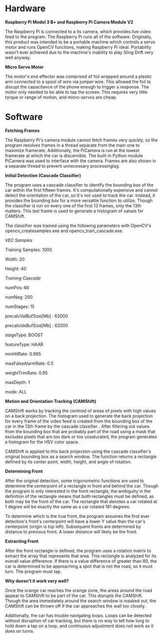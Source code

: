 # Hardware
**Raspberry Pi Model 3 B+ and Raspberry Pi Camera Module V2**

The Raspberry Pi is connected to a its camera, which provides live video feed to the program. The Raspberry Pi runs all of the software.
Originally, this product was intended to be a portable machine which controls a servo motor and runs OpenCV functions, 
making Raspberry Pi ideal. Portability wasn't ever achieved due to the machine's inability to play Sling Drift very well anyway.

**Micro Servo Motor**

The motor's end effector was comprised of foil wrapped around a plastic arm connected to a spool of wire via jumper wire. This allowed
the foil to disrupt the capacitance of the phone enough to trigger a response. The motor only needed to be able to tap the screen. This 
requires very little torque or range of motion, and micro-servos are cheap.

# Software
**Fetching Frames**

The Raspberry Pi's camera module cannot fetch frames very quickly, so the program resolves frames in a thread separate from the main one 
to maximize framerate. Additionally, the PiCamera is run at the lowest framerate at which the car is discernible. The built-in
Python module PiCamera was used to interface with the camera. Frames are also shown in a separate thread to prevent unnecessary 
processinglag.

**Initial Detection (Cascade Classifier)**

The program uses a cascade classifier to identify the bounding box of the car within the first fifteen frames. It's computationally
expensive and cannot detect the orientation of the car, so it's not used to track the car. Instead, it provides the bounding box for a 
more versatile function to utilize. Though the classifier is run on every one of the first 13 frames, only the 13th matters. This last
frame is used to generate a histogram of values for CAMShift. 

The classifier was trained using the following parameters with OpenCV's opencv_createsamples.exe and opencv_train_cascade.exe.


*VEC Samples*

Training Samples: 1000

Width: 20

Height: 40


*Training Cascade*

numPos: 66

numNeg: 200

numStages: 15

precalcValBufSize[Mb] : 62000

precalcIdxBufSize[Mb] : 62000

stageType: BOOST

featureType: HAAR

minHitRate: 0.995

maxFalseAlarmRate: 0.5

weightTrimRate: 0.95

maxDepth: 1

mode: ALL


**Motion and Orientation Tracking (CAMShift)**

CAMShift works by tracking the centroid of areas of pixels with high values on a back projection. The histogram used to generate the 
back projection for every frame of the video feed is created from the bounding box of the car in the 13th frame by the cascade classifier
. After filtering out values from the bounding box that are probably part of the road using a mask that excludes pixels that are too 
dark or too unsaturated, the program generates a histogram for the HSV color space.

CAMShift is applied to this back projection using the cascade classifier's original bounding box as a search window. The function returns
a rectangle defined by its center point, width, height, and angle of rotation.

**Determining Front**

After the original detection, some trigonometric functions are used to determine the centerpoint of a rectangle in front and behind 
the car. Though the program is only interested in the front rectangle, the ambiguity in the definition of the rectangle means that both
rectangles must be defined, as both may be the front of the car. The rectangle that denotes a car rotated at 1 degree will be exactly the
same as a car rotated 181 degrees.

To determine which is the true front, the program assumes the first ever detection's front's centerpoint will have a lower Y 
value than the car's centerpoint (origin is top left). Subsequent fronts are determined by distance to previous front. A lower distance
will likely be the front.

**Extracting Front**

After the front rectangle is defined, the program uses a rotation matrix to extract the array that represents that area. This rectangle
is analyzed for its overall value difference. If there is a value difference of greater than 80, the car is determined to be approaching
a spot that is not the road, so it must turn. The program must tap.

**Why doesn't it work very well?**

Once the orange car reaches the orange zone, the areas around the road appear to CAMShift to be part of the car. This disrupts the 
CAMShift. Though the area immediately around the search window is masked out, the CAMShift can be thrown off if the car approaches the
wall too closely.

Additionally, the car has trouble navigating loops. Loops can be detected without disruption of car tracking, but there is no way to 
tell how long to hold down a tap on a loop, and continuous adjustment does not work as it does on turns.
